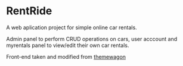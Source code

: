 # RentRide
A web aplication project for simple online car rentals.

Admin panel to perform CRUD operations on cars, user acccount and myrentals panel to view/edit their own car rentals.

Front-end taken and modified from [themewagon](https://themewagon.com/themes/free-bootstrap-4-html5-car-rental-website-template-carbook/)
